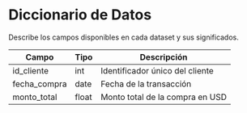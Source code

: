 # Diccionario de Datos

Describe los campos disponibles en cada dataset y sus significados.

| Campo         | Tipo     | Descripción                          |
|---------------|----------|--------------------------------------|
| id_cliente    | int      | Identificador único del cliente      |
| fecha_compra  | date     | Fecha de la transacción              |
| monto_total   | float    | Monto total de la compra en USD      |
